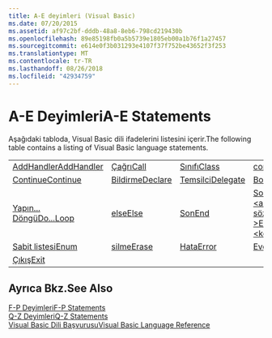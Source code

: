 ```yaml
---
title: A-E deyimleri (Visual Basic)
ms.date: 07/20/2015
ms.assetid: af97c2bf-dddb-48a8-8eb6-798cd219430b
ms.openlocfilehash: 89e85198fb0a5b5739e1805eb00a1b76f1a27457
ms.sourcegitcommit: e614e0f3b031293e4107f37f752be43652f3f253
ms.translationtype: MT
ms.contentlocale: tr-TR
ms.lasthandoff: 08/26/2018
ms.locfileid: "42934759"
---
```

# <a name="a-e-statements"></a><span data-ttu-id="3fe57-102">A-E Deyimleri</span><span class="sxs-lookup"><span data-stu-id="3fe57-102">A-E Statements</span></span>
<span data-ttu-id="3fe57-103">Aşağıdaki tabloda, Visual Basic dili ifadelerini listesini içerir.</span><span class="sxs-lookup"><span data-stu-id="3fe57-103">The following table contains a listing of Visual Basic language statements.</span></span>  
  
|||||  
|---|---|---|---|  
|[<span data-ttu-id="3fe57-104">AddHandler</span><span class="sxs-lookup"><span data-stu-id="3fe57-104">AddHandler</span></span>](../../../visual-basic/language-reference/statements/addhandler-statement.md)|[<span data-ttu-id="3fe57-105">Çağrı</span><span class="sxs-lookup"><span data-stu-id="3fe57-105">Call</span></span>](../../../visual-basic/language-reference/statements/call-statement.md)|[<span data-ttu-id="3fe57-106">Sınıfı</span><span class="sxs-lookup"><span data-stu-id="3fe57-106">Class</span></span>](../../../visual-basic/language-reference/statements/class-statement.md)|[<span data-ttu-id="3fe57-107">const</span><span class="sxs-lookup"><span data-stu-id="3fe57-107">Const</span></span>](../../../visual-basic/language-reference/statements/const-statement.md)|  
|[<span data-ttu-id="3fe57-108">Continue</span><span class="sxs-lookup"><span data-stu-id="3fe57-108">Continue</span></span>](../../../visual-basic/language-reference/statements/continue-statement.md)|[<span data-ttu-id="3fe57-109">Bildirme</span><span class="sxs-lookup"><span data-stu-id="3fe57-109">Declare</span></span>](../../../visual-basic/language-reference/statements/declare-statement.md)|[<span data-ttu-id="3fe57-110">Temsilci</span><span class="sxs-lookup"><span data-stu-id="3fe57-110">Delegate</span></span>](../../../visual-basic/language-reference/statements/delegate-statement.md)|[<span data-ttu-id="3fe57-111">Boyutu</span><span class="sxs-lookup"><span data-stu-id="3fe57-111">Dim</span></span>](../../../visual-basic/language-reference/statements/dim-statement.md)|  
|[<span data-ttu-id="3fe57-112">Yapın... Döngü</span><span class="sxs-lookup"><span data-stu-id="3fe57-112">Do...Loop</span></span>](../../../visual-basic/language-reference/statements/do-loop-statement.md)|[<span data-ttu-id="3fe57-113">else</span><span class="sxs-lookup"><span data-stu-id="3fe57-113">Else</span></span>](../../../visual-basic/language-reference/statements/else-statement.md)|[<span data-ttu-id="3fe57-114">Son</span><span class="sxs-lookup"><span data-stu-id="3fe57-114">End</span></span>](../../../visual-basic/language-reference/statements/end-statement.md)|[<span data-ttu-id="3fe57-115">Son \<anahtar sözcüğü ></span><span class="sxs-lookup"><span data-stu-id="3fe57-115">End \<keyword></span></span>](../../../visual-basic/language-reference/statements/end-keyword-statement.md)|  
|[<span data-ttu-id="3fe57-116">Sabit listesi</span><span class="sxs-lookup"><span data-stu-id="3fe57-116">Enum</span></span>](../../../visual-basic/language-reference/statements/enum-statement.md)|[<span data-ttu-id="3fe57-117">silme</span><span class="sxs-lookup"><span data-stu-id="3fe57-117">Erase</span></span>](../../../visual-basic/language-reference/statements/erase-statement.md)|[<span data-ttu-id="3fe57-118">Hata</span><span class="sxs-lookup"><span data-stu-id="3fe57-118">Error</span></span>](../../../visual-basic/language-reference/statements/error-statement.md)|[<span data-ttu-id="3fe57-119">Event</span><span class="sxs-lookup"><span data-stu-id="3fe57-119">Event</span></span>](../../../visual-basic/language-reference/statements/event-statement.md)|  
|[<span data-ttu-id="3fe57-120">Çıkış</span><span class="sxs-lookup"><span data-stu-id="3fe57-120">Exit</span></span>](../../../visual-basic/language-reference/statements/exit-statement.md)||||  
  
## <a name="see-also"></a><span data-ttu-id="3fe57-121">Ayrıca Bkz.</span><span class="sxs-lookup"><span data-stu-id="3fe57-121">See Also</span></span>  
 [<span data-ttu-id="3fe57-122">F-P Deyimleri</span><span class="sxs-lookup"><span data-stu-id="3fe57-122">F-P Statements</span></span>](../../../visual-basic/language-reference/statements/f-p-statements.md)  
 [<span data-ttu-id="3fe57-123">Q-Z Deyimleri</span><span class="sxs-lookup"><span data-stu-id="3fe57-123">Q-Z Statements</span></span>](../../../visual-basic/language-reference/statements/q-z-statements.md)  
 [<span data-ttu-id="3fe57-124">Visual Basic Dili Başvurusu</span><span class="sxs-lookup"><span data-stu-id="3fe57-124">Visual Basic Language Reference</span></span>](../../../visual-basic/language-reference/index.md)
